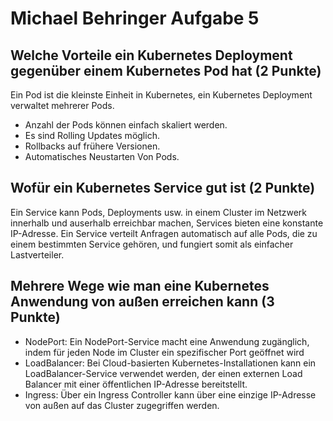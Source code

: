 # Michael Behringer Aufgabe 5

## Welche Vorteile ein Kubernetes Deployment gegenüber einem Kubernetes Pod hat **(2 Punkte)**
Ein Pod ist die kleinste Einheit in Kubernetes, ein Kubernetes Deployment verwaltet mehrerer Pods.
- Anzahl der Pods können einfach skaliert werden.
- Es sind Rolling Updates möglich.
- Rollbacks auf frühere Versionen.
- Automatisches Neustarten Von Pods.
## Wofür ein Kubernetes Service gut ist **(2 Punkte)**
Ein Service kann Pods, Deployments usw. in einem Cluster im Netzwerk innerhalb und auserhalb erreichbar machen, Services bieten eine konstante IP-Adresse. Ein Service verteilt Anfragen automatisch auf alle Pods, die zu einem bestimmten Service gehören, und fungiert somit als einfacher Lastverteiler.
## Mehrere Wege wie man eine Kubernetes Anwendung von außen erreichen kann **(3 Punkte)**
- NodePort: Ein NodePort-Service macht eine Anwendung zugänglich, indem für jeden Node im Cluster ein spezifischer Port geöffnet wird
- LoadBalancer: Bei Cloud-basierten Kubernetes-Installationen kann ein LoadBalancer-Service verwendet werden, der einen externen Load Balancer mit einer öffentlichen IP-Adresse bereitstellt.
- Ingress: Über ein Ingress Controller kann über eine einzige IP-Adresse von außen auf das Cluster zugegriffen werden.
